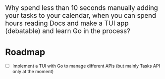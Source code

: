 <span style="font-size:1.5em;">Why spend less than 10 seconds manually adding your tasks to your calendar, when you can spend
hours reading Docs and make a TUI app (debatable) and learn Go in the process?</span>

# Roadmap

- [ ] Implement a TUI with Go to manage different APIs (but mainly Tasks API only at the moment)
